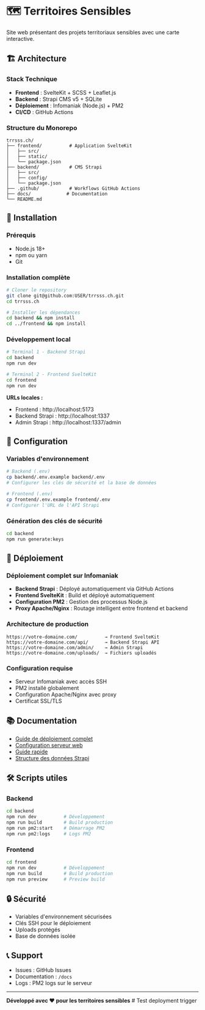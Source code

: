 # 🗺️ Territoires Sensibles

Site web présentant des projets territoriaux sensibles avec une carte interactive.

## 🏗️ Architecture

### Stack Technique
- **Frontend** : SvelteKit + SCSS + Leaflet.js
- **Backend** : Strapi CMS v5 + SQLite
- **Déploiement** : Infomaniak (Node.js) + PM2
- **CI/CD** : GitHub Actions

### Structure du Monorepo
```
trrsss.ch/
├── frontend/          # Application SvelteKit
│   ├── src/
│   ├── static/
│   └── package.json
├── backend/           # CMS Strapi
│   ├── src/
│   ├── config/
│   └── package.json
├── .github/           # Workflows GitHub Actions
├── docs/             # Documentation
└── README.md
```

## 🚀 Installation

### Prérequis
- Node.js 18+
- npm ou yarn
- Git

### Installation complète
```bash
# Cloner le repository
git clone git@github.com:USER/trrsss.ch.git
cd trrsss.ch

# Installer les dépendances
cd backend && npm install
cd ../frontend && npm install
```

### Développement local
```bash
# Terminal 1 - Backend Strapi
cd backend
npm run dev

# Terminal 2 - Frontend SvelteKit
cd frontend
npm run dev
```

**URLs locales :**
- Frontend : http://localhost:5173
- Backend Strapi : http://localhost:1337
- Admin Strapi : http://localhost:1337/admin

## 🔧 Configuration

### Variables d'environnement
```bash
# Backend (.env)
cp backend/.env.example backend/.env
# Configurer les clés de sécurité et la base de données

# Frontend (.env)
cp frontend/.env.example frontend/.env
# Configurer l'URL de l'API Strapi
```

### Génération des clés de sécurité
```bash
cd backend
npm run generate:keys
```

## 🚀 Déploiement

### Déploiement complet sur Infomaniak
- **Backend Strapi** : Déployé automatiquement via GitHub Actions
- **Frontend SvelteKit** : Build et déployé automatiquement
- **Configuration PM2** : Gestion des processus Node.js
- **Proxy Apache/Nginx** : Routage intelligent entre frontend et backend

### Architecture de production
```
https://votre-domaine.com/          → Frontend SvelteKit
https://votre-domaine.com/api/      → Backend Strapi API
https://votre-domaine.com/admin/    → Admin Strapi
https://votre-domaine.com/uploads/  → Fichiers uploadés
```

### Configuration requise
- Serveur Infomaniak avec accès SSH
- PM2 installé globalement
- Configuration Apache/Nginx avec proxy
- Certificat SSL/TLS

## 📚 Documentation

- [Guide de déploiement complet](backend/docs/DEPLOY.md)
- [Configuration serveur web](docs/SERVER-SETUP.md)
- [Guide rapide](backend/README-DEPLOY.md)
- [Structure des données Strapi](backend/README.md)

## 🛠️ Scripts utiles

### Backend
```bash
cd backend
npm run dev          # Développement
npm run build        # Build production
npm run pm2:start    # Démarrage PM2
npm run pm2:logs     # Logs PM2
```

### Frontend
```bash
cd frontend
npm run dev          # Développement
npm run build        # Build production
npm run preview      # Preview build
```

## 🔒 Sécurité

- Variables d'environnement sécurisées
- Clés SSH pour le déploiement
- Uploads protégés
- Base de données isolée

## 📞 Support

- Issues : GitHub Issues
- Documentation : `/docs`
- Logs : PM2 logs sur le serveur

---

**Développé avec ❤️ pour les territoires sensibles** # Test deployment trigger

